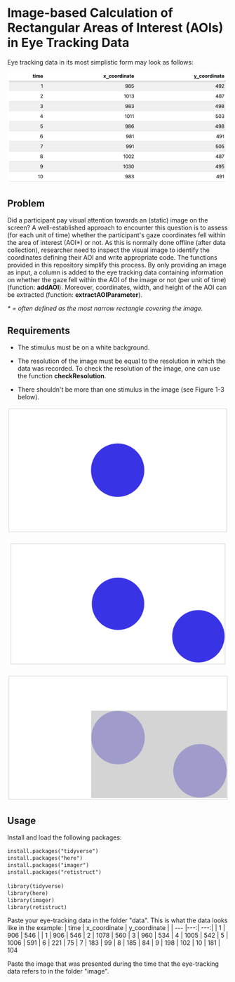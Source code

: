 # Image-based Calculation of Rectangular Areas of Interest (AOIs) in Eye Tracking Data

Eye tracking data in its most simplistic form may look as follows:

![](image/data_table.png)

## Problem

Did a participant pay visual attention towards an (static) image on the screen? A well-established approach to encounter this question is to assess (for each unit of time) whether the participant's gaze coordinates fell within the area of interest (AOI\*) or not. As this is normally done offline (after data collection), researcher need to inspect the visual image to identify the coordinates defining their AOI and write appropriate code. The functions provided in this repository simplify this process. By only providing an image as input, a column is added to the eye tracking data containing information on whether the gaze fell within the AOI of the image or not (per unit of time) (function: **addAOI**). Moreover, coordinates, width, and height of the AOI can be extracted (function: **extractAOIParameter**).

*\* = often defined as the most narrow rectangle covering the image.*

## Requirements

-   The stimulus must be on a white background.

-   The resolution of the image must be equal to the resolution in which the data was recorded. To check the resolution of the image, one can use the function **checkResolution**.

-   There shouldn't be more than one stimulus in the image (see Figure 1-3 below).

![Figure 1. Correct](image/circle_correct.png)

![Figure 2. False](image/circle_false_1.png)

![Figure 3. (unless you want this AOI.)](image/circle_false_2.png)

## Usage

Install and load the following packages:

    install.packages("tidyverse")
    install.packages("here")
    install.packages("imager")
    install.packages("retistruct")
    
    library(tidyverse)
    library(here)
    library(imager)
    library(retistruct)

Paste your eye-tracking data in the folder "data".
This is what the data looks like in the example:
| time | x_coordinate | y_coordinate  |
| --- |---:| ---:|
| 1 | 906 | 546 |
| 1 | 906 | 546
| 2 | 1078 | 560
| 3 | 960 | 534
| 4 | 1005 | 542
| 5 | 1006 | 591
| 6 | 221 | 75
| 7 | 183 | 99
| 8 | 185 | 84
| 9 | 198 | 102
| 10 | 181 | 104

Paste the image that was presented during the time that the eye-tracking data refers to in the folder "image".

